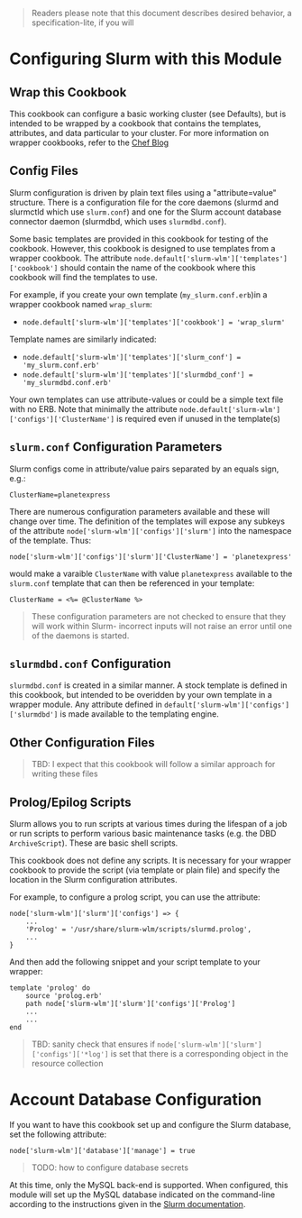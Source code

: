 > Readers please note that this document describes desired behavior, a
> specification-lite, if you will

# Configuring Slurm with this Module

## Wrap this Cookbook

This cookbook can configure a basic working cluster (see Defaults), but is
intended to be wrapped by a cookbook that contains the templates, attributes,
and data particular to your cluster.  For more information on wrapper
cookbooks, refer to the [Chef Blog](https://www.chef.io/blog/2013/12/03/doing-wrapper-cookbooks-right/)

## Config Files

Slurm configuration is driven by plain text files using a "attribute=value"
structure.  There is a configuration file for the core daemons (slurmd and
slurmctld which use `slurm.conf`) and one for the Slurm account database
connector daemon (slurmdbd, which uses `slurmdbd.conf`). 

Some basic templates are provided in this cookbook for testing of the cookbook. However, this cookbook is designed to use templates from a wrapper cookbook.  The attribute `node.default['slurm-wlm']['templates']['cookbook']` should contain the name of the cookbook where this cookbook will find the templates to use.

For example, if you create your own template (`my_slurm.conf.erb`)in
a wrapper cookbook named `wrap_slurm`:

- `node.default['slurm-wlm']['templates']['cookbook'] = 'wrap_slurm'`

Template names are similarly indicated:

- `node.default['slurm-wlm']['templates']['slurm_conf'] = 'my_slurm.conf.erb'`
- `node.default['slurm-wlm']['templates']['slurmdbd_conf'] = 'my_slurmdbd.conf.erb'`

Your own templates can use attribute-values or could be a simple text file with no ERB.  Note that minimally the attribute `node.default['slurm-wlm']['configs']['ClusterName']` is required even if unused in the template(s)

## `slurm.conf` Configuration Parameters

Slurm configs come in attribute/value pairs separated by an equals sign, e.g.:

    ClusterName=planetexpress

There are numerous configuration parameters available and these will change over time.  The definition of the templates will expose any subkeys of the attribute `node['slurm-wlm']['configs']['slurm']` into the namespace of the template.  Thus:

`node['slurm-wlm']['configs']['slurm']['ClusterName'] = 'planetexpress'`

would make a varaible `ClusterName` with value `planetexpress` available to the `slurm.conf` template that can then be referenced in your template:

`ClusterName = <%= @ClusterName %>`
    
> These configuration parameters are not checked to ensure that they will work within Slurm- incorrect inputs will not raise an error until one of the daemons is started.

## `slurmdbd.conf` Configuration

`slurmdbd.conf` is created in a similar manner.  A stock template is defined in this cookbook, but intended to be overidden by your own template in a wrapper module.  Any attribute defined in `default['slurm-wlm']['configs']['slurmdbd']` is made available to the templating engine.

## Other Configuration Files

> TBD: I expect that this cookbook will follow a similar approach for writing these files

## Prolog/Epilog Scripts

Slurm allows you to run scripts at various times during the lifespan of a job
or run scripts to perform various basic maintenance tasks (e.g. the DBD
`ArchiveScript`).  These are basic shell scripts.

This cookbook does not define any scripts.  It is necessary for your wrapper
cookbook to provide the script (via template or plain file) and specify the
location in the Slurm configuration attributes.

For example, to configure a prolog script, you can use the attribute:

    node['slurm-wlm']['slurm']['configs'] => {
        ...
        'Prolog' = '/usr/share/slurm-wlm/scripts/slurmd.prolog',
        ...
    }

And then add the following snippet and your script template to your wrapper:

    template 'prolog' do
        source 'prolog.erb'
        path node['slurm-wlm']['slurm']['configs']['Prolog']
        ...
        ...
    end

> TBD: sanity check that ensures if `node['slurm-wlm']['slurm']['configs']['*log']` is set that there is a corresponding object in the resource collection

# Account Database Configuration

If you want to have this cookbook set up and configure the Slurm database, set
the following attribute:

    node['slurm-wlm']['database']['manage'] = true

> TODO: how to configure database secrets

At this time, only the MySQL back-end is supported.  When configured, this
module will set up the MySQL database indicated on the command-line according
to the instructions given in the [Slurm
documentation](http://slurm.schedmd.com/accounting.html).



